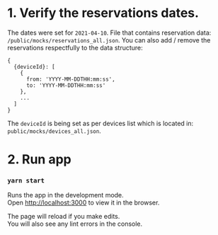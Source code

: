 # 1. Verify the reservations dates. 

The dates were set for `2021-04-10`.
File that contains reservation data: `/public/mocks/reservations_all.json`.
You can also add / remove the reservations respectfully to the data structure:
```
{
  {deviceId}: [
    {
      from: 'YYYY-MM-DDTHH:mm:ss',
      to: 'YYYY-MM-DDTHH:mm:ss'
    },
    ...
  ]
}
```

The `deviceId` is being set as per devices list which is located in: `public/mocks/devices_all.json`.

# 2. Run app

### `yarn start`

Runs the app in the development mode.\
Open [http://localhost:3000](http://localhost:3000) to view it in the browser.

The page will reload if you make edits.\
You will also see any lint errors in the console.


